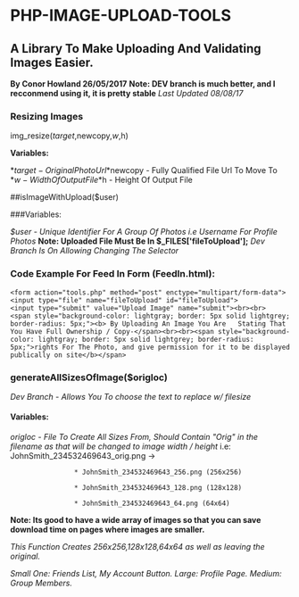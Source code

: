 # PHP-IMAGE-UPLOAD-TOOLS
## A Library To Make Uploading And Validating Images Easier.
**By Conor Howland 26/05/2017**
**Note: DEV branch is much better, and I recconmend using it, it is pretty stable**
*Last Updated 08/08/17* 

### Resizing Images
img_resize($target,$newcopy,$w,$h)

**Variables:**

*$target - Original Photo Url
*$newcopy - Fully Qualified File Url To Move To
*$w - Width Of Output File
*$h - Height Of Output File

##isImageWithUpload($user)

###Variables:

*$user -  Unique Identifier For A Group Of Photos i.e Username For Profile Photos*
**Note: Uploaded File Must Be In $_FILES['fileToUpload'];** *Dev Branch Is On Allowing Changing The Selector*

### Code Example For Feed In Form (FeedIn.html):


	<form action="tools.php" method="post" enctype="multipart/form-data">
	<input type="file" name="fileToUpload" id="fileToUpload">
	<input type="submit" value="Upload Image" name="submit"><br><br>
	<span style="background-color: lightgray; border: 5px solid lightgrey; border-radius: 5px;"><b> By Uploading An Image You Are 	Stating That You Have Full Ownership / Copy-</span><br><br><span style="background-color: lightgray; border: 5px solid lightgrey; border-radius: 5px;">rights For The Photo, and give permission for it to be displayed publically on site</b></span>

### generateAllSizesOfImage($origloc) 
*Dev Branch - Allows You To choose the text to replace w/ filesize*

#### Variables:

*origloc - File To Create All Sizes From, Should Contain "Orig" in the filename as that will be changed to image width / height*
i.e: JohnSmith_234532469643_orig.png ->

					* JohnSmith_234532469643_256.png (256x256)
					
					* JohnSmith_234532469643_128.png (128x128)
					
					* JohnSmith_234532469643_64.png (64x64)
					
**Note: Its good to have a wide array of images so that you can save download time on pages where images are smaller.**

*This Function Creates 256x256,128x128,64x64 as well as leaving the original.*

*Small One: Friends List, My Account Button. Large: Profile Page. Medium: Group Members.*
